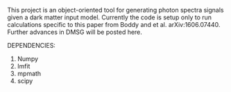 This project is an object-oriented tool for generating photon spectra signals given a dark matter input model. Currently the code is setup only to run calculations specific to this paper from Boddy and et al. 	arXiv:1606.07440. Further advances in DMSG will be posted here. 

DEPENDENCIES:
1) Numpy 
2) lmfit
3) mpmath
4) scipy

